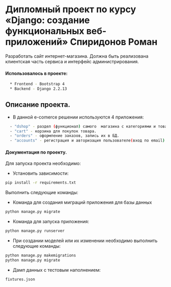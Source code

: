 # Дипломный проект по курсу «Django: создание функциональных веб-приложений» Спиридонов Роман

Разработать сайт интернет-магазина.
Должна быть реализована клиентская часть сервиса и интерфейс администрирования.

#### Использовалось в проекте:
```bash
  * Frontend - Bootstrap 4
  * Backend - Django 2.2.13
  ```  
## Описание проекта.

*  В данной e-comerce решении используются 4 приложения:
```bash
  - "dshop" - раздел (функционал) самого  магазина с категориями и товарами.  
  - "cart" - корзина для покупок товара.
  - "orders" - оформление заказов, запись их в БД.
  - "accounts" - регистрация и авторизация пользователе(вход по email)
 ``` 
  
#### Документация по проекту.

Для запуска проекта необходимо:

* Установить зависимости:
```bash
pip install -r requirements.txt
```

Выполнить следующие команды:

* Команда для создания миграций приложения для базы данных
```bash
python manage.py migrate
```

* Команда для запуска приложения:
```bash
python manage.py runserver
```

* При создании моделей или их изменении необходимо выполнить следующие команды:
```bash
python manage.py makemigrations
python manage.py migrate
```
* Дамп данных с тестовым наполнением:
```bash
fixtures.json


